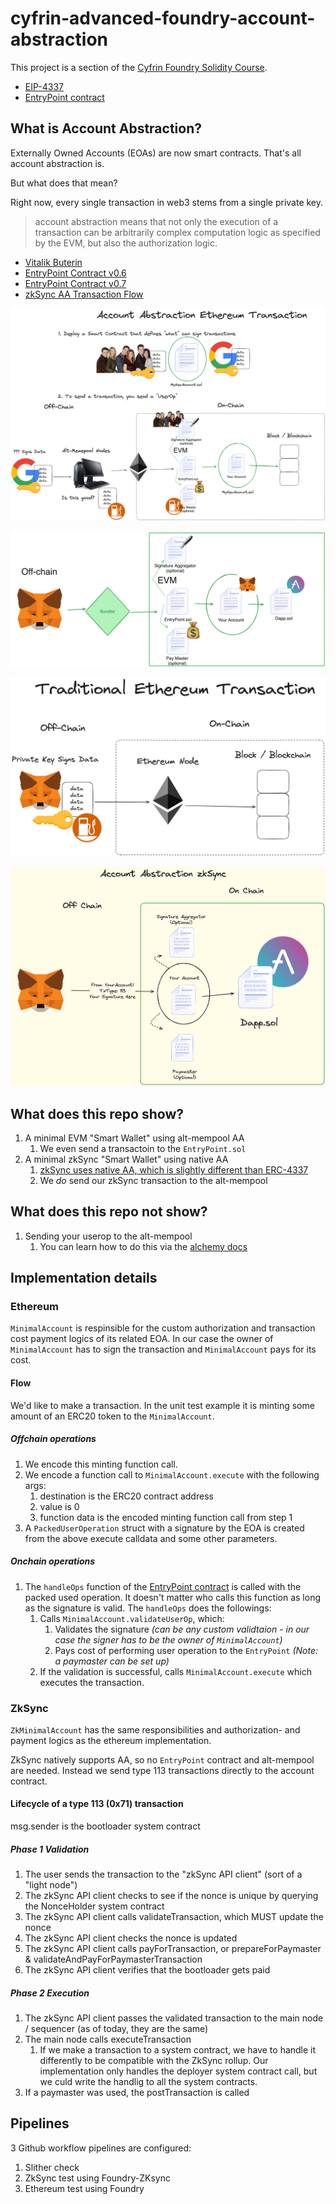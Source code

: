 # cyfrin-advanced-foundry-account-abstraction

This project is a section of the [Cyfrin Foundry Solidity Course](https://github.com/Cyfrin/foundry-full-course-cu?tab=readme-ov-file#advanced-foundry-section-6-foundry-account-abstraction).

- [EIP-4337](https://eips.ethereum.org/EIPS/eip-4337)
- [EntryPoint contract](https://etherscan.deth.net/address/0x0000000071727de22e5e9d8baf0edac6f37da032)

## What is Account Abstraction?

Externally Owned Accounts (EOAs) are now smart contracts. That's all account abstraction is.

But what does that mean?

Right now, every single transaction in web3 stems from a single private key.

> account abstraction means that not only the execution of a transaction can be arbitrarily complex computation logic as specified by the EVM, but also the authorization logic.

- [Vitalik Buterin](https://ethereum-magicians.org/t/implementing-account-abstraction-as-part-of-eth1-x/4020)
- [EntryPoint Contract v0.6](https://etherscan.io/address/0x5ff137d4b0fdcd49dca30c7cf57e578a026d2789)
- [EntryPoint Contract v0.7](https://etherscan.io/address/0x0000000071727De22E5E9d8BAf0edAc6f37da032)
- [zkSync AA Transaction Flow](https://docs.zksync.io/build/developer-reference/account-abstraction.html#the-transaction-flow)

![alt text](images/AA-ethereum-transaction.png)

![alt text](images/AA-ethereum.png)

![alt text](images/ethereum-transaction.png)

![alt text](images/AA-zksync.png)

## What does this repo show?

1. A minimal EVM "Smart Wallet" using alt-mempool AA
   1. We even send a transactoin to the `EntryPoint.sol`
2. A minimal zkSync "Smart Wallet" using native AA
   1. [zkSync uses native AA, which is slightly different than ERC-4337](https://docs.zksync.io/build/developer-reference/account-abstraction.html#iaccount-interface)
   2. We *do* send our zkSync transaction to the alt-mempool

## What does this repo not show?

1. Sending your userop to the alt-mempool
   1. You can learn how to do this via the [alchemy docs](https://alchemy.com/?a=673c802981)

## Implementation details

### Ethereum

`MinimalAccount` is respinsible for the custom authorization and transaction cost payment logics of its related EOA.
In our case the owner of `MinimalAccount` has to sign the transaction and `MinimalAccount` pays for its cost.

#### Flow

We'd like to make a transaction. In the unit test example it is minting some amount of an ERC20 token to the `MinimalAccount`.

##### Offchain operations

1. We encode this minting function call.
2. We encode a function call to `MinimalAccount.execute` with the following args:
   1. destination is the ERC20 contract address
   2. value is 0
   3. function data is the encoded minting function call from step 1
3. A `PackedUserOperation` struct with a signature by the EOA is created from the above execute calldata and some other parameters.

##### Onchain operations

1. The `handleOps` function of the [EntryPoint contract](https://etherscan.deth.net/address/0x0000000071727de22e5e9d8baf0edac6f37da032) is called with the packed used operation.
It doesn't matter who calls this function as long as the signature is valid. The `handleOps` does the followings:
   1. Calls `MinimalAccount.validateUserOp`, which:
      1. Validates the signature *(can be any custom validtaion - in our case the signer has to be the owner of `MinimalAccount`)*
      2. Pays cost of performing user operation to the `EntryPoint` *(Note: a paymaster can be set up)*
   2. If the validation is successful, calls `MinimalAccount.execute` which executes the transaction.

### ZkSync

`ZkMinimalAccount` has the same responsibilities and authorization- and payment logics as the ethereum implementation.

ZkSync natively supports AA, so no `EntryPoint` contract and alt-mempool are needed. Instead we send type 113 transactions directly to the account contract.

#### Lifecycle of a type 113 (0x71) transaction

msg.sender is the bootloader system contract

##### Phase 1 Validation

1. The user sends the transaction to the "zkSync API client" (sort of a "light node")
2. The zkSync API client checks to see if the nonce is unique by querying the NonceHolder system contract
3. The zkSync API client calls validateTransaction, which MUST update the nonce
4. The zkSync API client checks the nonce is updated
5. The zkSync API client calls payForTransaction, or prepareForPaymaster & validateAndPayForPaymasterTransaction
6. The zkSync API client verifies that the bootloader gets paid

##### Phase 2 Execution

1. The zkSync API client passes the validated transaction to the main node / sequencer (as of today, they are the same)
2. The main node calls executeTransaction
   1. If we make a transaction to a system contract, we have to handle it differently to be compatible with the ZkSync rollup.
   Our implementation only handles the deployer system contract call, but we culd write the handlig to all the system contracts.
3. If a paymaster was used, the postTransaction is called

## Pipelines

3 Github workflow pipelines are configured:

1. Slither check
2. ZkSync test using Foundry-ZKsync
3. Ethereum test using Foundry
